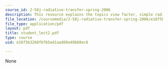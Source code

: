 ```yaml
---
course_id: 2-58j-radiative-transfer-spring-2006
description: This resource explains the topics view factor, simple radiative transfer.
file_location: /coursemedia/2-58j-radiative-transfer-spring-2006/e16f5b3268f6fb5ed1aad69a49b68ec8_student_lect2.pdf
file_type: application/pdf
layout: pdf
title: student_lect2.pdf
type: course
uid: e16f5b3268f6fb5ed1aad69a49b68ec8

---
```

None